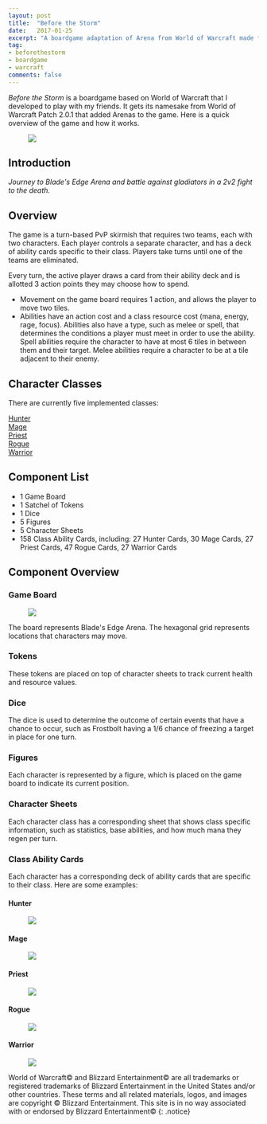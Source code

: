 ```yaml
---
layout: post
title:  "Before the Storm"
date:   2017-01-25
excerpt: "A boardgame adaptation of Arena from World of Warcraft made for personal use."
tag:
- beforethestorm 
- boardgame
- warcraft
comments: false
---
```


*Before the Storm* is a boardgame based on World of Warcraft that I developed to play with my friends. It gets its namesake from World of Warcraft Patch 2.0.1 that added Arenas to the game. Here is a quick overview of the game and how it works.  

<figure>
	<a href="/images/bts-game-overview.jpg"><img src="/images/bts-game-overview.jpg"></a>
</figure>

## Introduction

*Journey to Blade's Edge Arena and battle against gladiators in a 2v2 fight to the death.*

## Overview

The game is a turn-based PvP skirmish that requires two teams, each with two characters. Each player controls a separate character, and has a deck of ability cards specific to their class. Players take turns until one of the teams are eliminated. 

Every turn, the active player draws a card from their ability deck and is allotted 3 action points they may choose how to spend.

* Movement on the game board requires 1 action, and allows the player to move two tiles. 
* Abilities have an action cost and a class resource cost (mana, energy, rage, focus). Abilities also have a type, such as melee or spell, that determines the conditions a player must meet in order to use the ability. Spell abilities require the character to have at most 6 tiles in between them and their target. Melee abilities require a character to be at a tile adjacent to their enemy.

## Character Classes
There are currently five implemented classes:

<div markdown="0"><a href="#hunter" class="btn btn-hunter">Hunter</a></div>
<div markdown="0"><a href="#mage" class="btn btn-mage">Mage</a></div>
<div markdown="0"><a href="#priest" class="btn btn-priest">Priest</a></div>
<div markdown="0"><a href="#rogue" class="btn btn-rogue">Rogue</a></div>
<div markdown="0"><a href="#warrior" class="btn btn-warrior">Warrior</a></div>

## Component List
* 1 Game Board
* 1 Satchel of Tokens
* 1 Dice
* 5 Figures
* 5 Character Sheets
* 158 Class Ability Cards, including: 27 Hunter Cards, 30 Mage Cards, 27 Priest Cards, 47 Rogue Cards, 27 Warrior Cards
	
## Component Overview

### Game Board
<figure>
	<a href="https://rowin1.github.io/images/bts-game-overview.jpg"><img src="/images/bts-gameboard.jpg"></a>
</figure>

The board represents Blade's Edge Arena. The hexagonal grid represents locations that characters may move. 

### Tokens
These tokens are placed on top of character sheets to track current health and resource values.

### Dice
The dice is used to determine the outcome of certain events that have a chance to occur, such as Frostbolt having a 1/6 chance of freezing a target in place for one turn.

### Figures
Each character is represented by a figure, which is placed on the game board to indicate its current position.

### Character Sheets
Each character class has a corresponding sheet that shows class specific information, such as statistics, base abilities, and how much mana they regen per turn.

### Class Ability Cards
Each character has a corresponding deck of ability cards that are specific to their class. Here are some examples:

#### Hunter

<figure>
	<a name="#hunter"><img src="/images/bts-hunter-rapidfire.jpg"></a>
</figure>

#### Mage

<figure>
	<a name="#mage"><img src="/images/bts-mage-frostbolt.jpg"></a>
</figure>

#### Priest

<figure>
	<a name="#priest"><img src="/images/bts-priest-fade.jpg"></a>
</figure>

#### Rogue

<figure>
	<a name="#rogue"><img src="/images/bts-rogue-distract.jpg"></a>
</figure>

#### Warrior

<figure>
	<a name="#warrior"><img src="/images/bts-warrior-intervene.jpg"></a>
</figure>



World of Warcraft© and Blizzard Entertainment© are all trademarks or registered trademarks of Blizzard Entertainment in the United States and/or other countries. These terms and all related materials, logos, and images are copyright © Blizzard Entertainment. This site is in no way associated with or endorsed by Blizzard Entertainment©
{: .notice}

